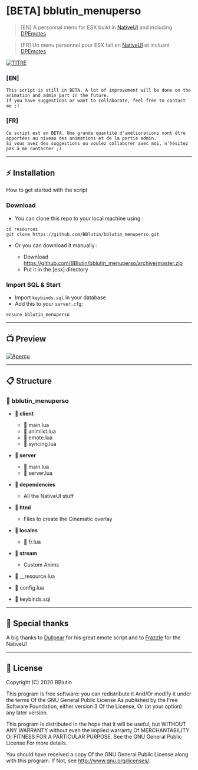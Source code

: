# [BETA] bblutin_menuperso
 > [EN] A personnal menu for ESX build in [NativeUI](https://github.com/FrazzIe/NativeUILua) and including [DPEmotes](https://github.com/andristum/dpemotes)

 > [FR] Un menu personnel pour ESX fait en [NativeUI](https://github.com/FrazzIe/NativeUILua) et incluant [DPEmotes](https://github.com/andristum/dpemotes)

[![TITRE](https://i.imgur.com/kosIXHU.png)]()

### [EN]
```
This script is still in BETA. A lot of improvement will be done on the animation and admin part in the future. 
If you have suggestions or want to collaborate, feel free to contact me ;)
```

### [FR]
```
Ce script est en BETA. Une grande quantité d'améliorations vont être apportées au niveau des animations et de la partie admin. 
Si vous avez des suggestions ou voulez collaborer avec moi, n'hésitez pas à me contacter ;)
```

---
## ⚡ Installation 

How to get started with the script

### Download

- You can clone this repo to your local machine using :
```
cd resources 
git clone https://github.com/BBlutin/bblutin_menuperso.git
```

- Or you can download it manually :

  - Download https://github.com/BBlutin/bblutin_menuperso/archive/master.zip
  - Put it in the [esx] directory
  
### Import SQL & Start

- Import `keybinds.sql` in your database
- Add this to your `server.cfg`:
```
ensure bblutin_menuperso
```

---

## 📺 Preview

[![Aperçu](https://i.imgur.com/SghrOL4.png)](https://streamable.com/guk2hz)

---

## 📋 Structure

### 📂 bblutin_menuperso

- **📂 client**

  - 📄 main.lua
  - 📄 animlist.lua
  - 📄 emote.lua
  - 📄 syncing.lua

- **📂 server**

  - 📄 main.lua
  - 📄 server.lua

- **📂 dependencies**

    - All the NativeUI stuff

- **📂 html**

    - Files to create the Cinematic overlay

- **📂 locales**

    - 📄 fr.lua

- **📂 stream**

    - Custom Anims

- 📄 __resource.lua

- 📄 config.lua

- 📄 keybinds.sql

---
## 💜 Special thanks

A big thanks to [Dullpear](https://github.com/andristum) for his great emote script and to [FrazzIe](https://github.com/FrazzIe) for the NativeUI

---

## 🔰 License

Copyright (C) 2020 BBlutin

This program Is free software: you can redistribute it And/Or modify it under the terms Of the GNU General Public License As published by the Free Software Foundation, either version 3 Of the License, Or (at your option) any later version.

This program Is distributed In the hope that it will be useful, but WITHOUT ANY WARRANTY without even the implied warranty Of MERCHANTABILITY Or FITNESS FOR A PARTICULAR PURPOSE. See the GNU General Public License For more details.

You should have received a copy Of the GNU General Public License along with this program. If Not, see http://www.gnu.org/licenses/.